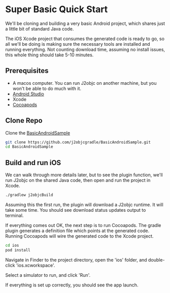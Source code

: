 # Super Basic Quick Start

We'll be cloning and building a very basic Android project, which shares
just a little bit of standard Java code.

The iOS Xcode project that consumes the generated code is ready to go,
so all we'll be doing is making sure the necessary tools are installed and running
everything. Not counting download time, assuming no install issues, this whole
thing should take 5-10 minutes.

## Prerequisites

+ A macos computer. You can run J2objc on another machine, but you won't be able to do much with it.
+ [Android Studio](https://developer.android.com/studio/index.html)
+ Xcode
+ [Cocoapods](https://cocoapods.org/)

## Clone Repo

Clone the [BasicAndroidSample](https://github.com/j2objcgradle/BasicAndroidSample)

```bash
git clone https://github.com/j2objcgradle/BasicAndroidSample.git
cd BasicAndroidSample
```

## Build and run iOS

We can walk through more details later, but to see the plugin function, we'll
run J2objc on the shared Java code, then open and run the project in Xcode.

```bash
./gradlew j2objcBuild
```

Assuming this the first run, the plugin will download a J2objc runtime. It will take
some time. You should see download status updates output to terminal.

If everything comes out OK, the next step is to run Cocoapods. The gradle plugin
generates a definition file which points at the generated code. Running Cocoapods
will wire the generated code to the Xcode project.

```bash
cd ios
pod install
```

Navigate in Finder to the project directory, open the 'ios' folder, and double-click
'ios.xcworkspace'.

Select a simulator to run, and click 'Run'.

If everything is set up correctly, you should see the app launch.

